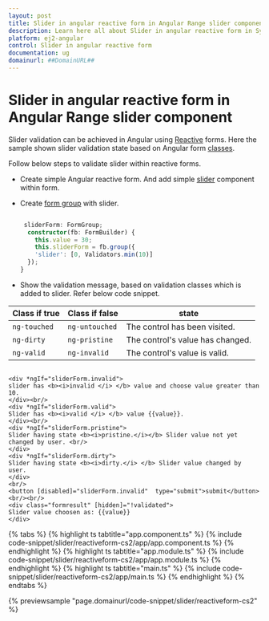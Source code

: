 ```yaml
---
layout: post
title: Slider in angular reactive form in Angular Range slider component | Syncfusion
description: Learn here all about Slider in angular reactive form in Syncfusion Angular Range slider component of Syncfusion Essential JS 2 and more.
platform: ej2-angular
control: Slider in angular reactive form 
documentation: ug
domainurl: ##DomainURL##
---
```


# Slider in angular reactive form in Angular Range slider component

Slider validation can be achieved in Angular using [Reactive](https://angular.io/guide/reactive-forms) forms. Here the sample shown slider validation state based on Angular form [classes](https://angular.io/guide/forms#track-control-state-and-validity-with-ngmodel).

Follow below steps to validate slider within reactive forms.

* Create simple Angular reactive form. And add simple [slider](https://ej2.syncfusion.com/angular/documentation/slider/getting-started.html#types) component within form.

* Create [form group](https://angular.io/guide/reactive-forms#add-a-formgroup) with slider.

  ```typescript

   sliderForm: FormGroup;
    constructor(fb: FormBuilder) {
      this.value = 30;
      this.sliderForm = fb.group({
      'slider': [0, Validators.min(10)]
    });
  }

  ```

* Show the validation message, based on validation classes which is added to slider. Refer below code snippet.

| **Class if true** | **Class if false** | **state** |
| --- | --- | --- |
| `ng-touched` | `ng-untouched` |The control has been visited. |
| `ng-dirty` | `ng-pristine` |The control's value has changed. |
| `ng-valid` | `ng-invalid` |The control's value is valid. |

```

<div *ngIf="sliderForm.invalid">
slider has <b><i>invalid </i> </b> value and choose value greater than 10.
</div><br/>
<div *ngIf="sliderForm.valid">
Slider has <b><i>valid </i> </b> value {{value}}.
</div><br/>
<div *ngIf="sliderForm.pristine">
Slider having state <b><i>pristine.</i></b> Slider value not yet changed by user. <br/>
</div>
<div *ngIf="sliderForm.dirty">
Slider having state <b><i>dirty.</i> </b> Slider value changed by user.
</div>
<br/>
<button [disabled]="sliderForm.invalid"  type="submit">submit</button><br/><br/>
<div class="formresult" [hidden]="!validated">
Slider value choosen as: {{value}}
</div>

```

{% tabs %}
{% highlight ts tabtitle="app.component.ts" %}
{% include code-snippet/slider/reactiveform-cs2/app/app.component.ts %}
{% endhighlight %}
{% highlight ts tabtitle="app.module.ts" %}
{% include code-snippet/slider/reactiveform-cs2/app/app.module.ts %}
{% endhighlight %}
{% highlight ts tabtitle="main.ts" %}
{% include code-snippet/slider/reactiveform-cs2/app/main.ts %}
{% endhighlight %}
{% endtabs %}
  
{% previewsample "page.domainurl/code-snippet/slider/reactiveform-cs2" %}
